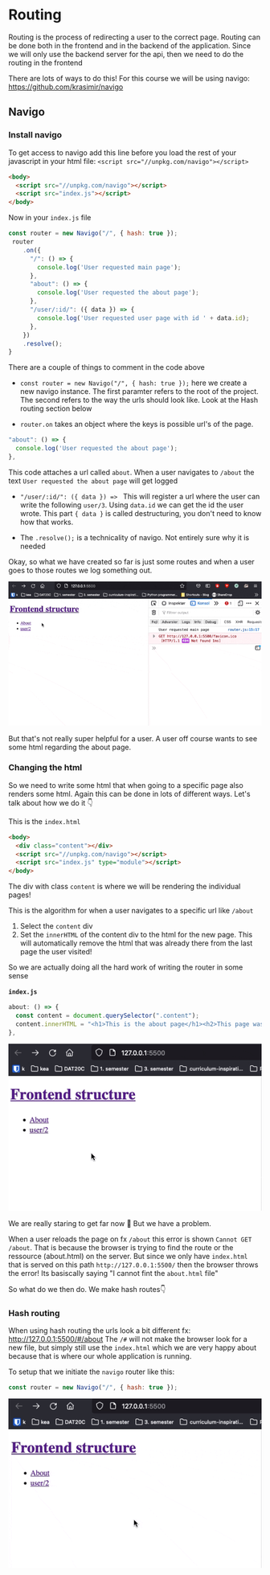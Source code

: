 # Routing

Routing is the process of redirecting a user to the correct page. Routing can be done both in the frontend and in the backend of the application. Since we will only use the backend server for the api, then we need to do the routing in the frontend



There are lots of ways to do this! For this course we will be using navigo: https://github.com/krasimir/navigo



## Navigo



### Install navigo

To get access to navigo add this line before you load the rest of your javascript in your html file: `<script src="//unpkg.com/navigo"></script>`

```html
<body>
  <script src="//unpkg.com/navigo"></script>
  <script src="index.js"></script>
</body>
```

Now in your `index.js` file

```javascript
const router = new Navigo("/", { hash: true });
 router
    .on({
      "/": () => {
        console.log('User requested main page');
      },
      "about": () => {
        console.log('User requested the about page');
      },
      "/user/:id/": ({ data }) => {
        console.log('User requested user page with id ' + data.id);
      },
    })
    .resolve();
}
```

There are a couple of things to comment in the code above

- `const router = new Navigo("/", { hash: true });` here we create a new navigo instance. The first paramter refers to the root of the project. The second refers to the way the urls should look like. Look at the Hash routing section below

-  `router.on` takes an object where the keys is possible url's of the page. 

  ```javascript
  "about": () => {
    console.log('User requested the about page');
  },
  ```

  This code attaches a url called `about`. When a user navigates to `/about` the text `User requested the about page` will get logged

- `"/user/:id/": ({ data }) => ` This will register a url where the user can write the following `user/3`. Using `data.id` we can get the id the user wrote. This part `{ data }` is called destructuring, you don't need to know how that works.

- The `.resolve();` is a technicality of navigo. Not entirely sure why it is needed



Okay, so what we have created so far is just some routes and when a user goes to those routes we log something out. 

![Routing only logs](../../assets/routing-only-logs.png)

But that's not really super helpful for a user.  A user off course wants to see some html regarding the about page. 



### Changing the html

So we need to write some html that when going to a specific page also renders some html. Again this can be done in lots of different ways. Let's talk about how we do it 👇



This is the `index.html`

```html
<body>
  <div class="content"></div>
  <script src="//unpkg.com/navigo"></script>
  <script src="index.js" type="module"></script>
</body>
```

The div with class `content` is where we will be rendering the individual pages! 

This is the algorithm for when a user navigates to a specific url like `/about`

1. Select the `content` div
2. Set the `innerHTML` of the content div to the html for the new page. This will automatically remove the html that was already there from the last page the user visited!

So we are actually doing all the hard work of writing the router in some sense



**`index.js`**

```javascript
about: () => {
  const content = document.querySelector(".content");
  content.innerHTML = "<h1>This is the about page</h1><h2>This page was created back in 1992</h2>";
},
```

![Routing working](../../assets/routing-working.png)

We are really staring to get far now 💪 But we have a problem. 



When a user reloads the page on fx `/about` this error is shown `Cannot GET /about`. That is because the browser is trying to find the route or the ressource (about.html) on the server. But since we only have `index.html` that is served on this path `http://127.0.0.1:5500/` then the browser throws the error! Its basiscally saying "I cannot fint the `about.html` file"



So what do we then do. We make hash routes👇



### Hash routing

When using hash routing the urls look a bit different fx: http://127.0.0.1:5500/#/about The `/#` will not make the browser look for a new file, but simply still use the `index.html` which we are very happy about because that is where our whole application is running. 

To setup that we initiate the `navigo` router like this: 

```javascript
const router = new Navigo("/", { hash: true });
```

![routing hash](../../assets/routing-hash.png)


